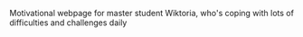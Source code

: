 Motivational webpage for master student Wiktoria, who's coping with lots of difficulties and challenges daily